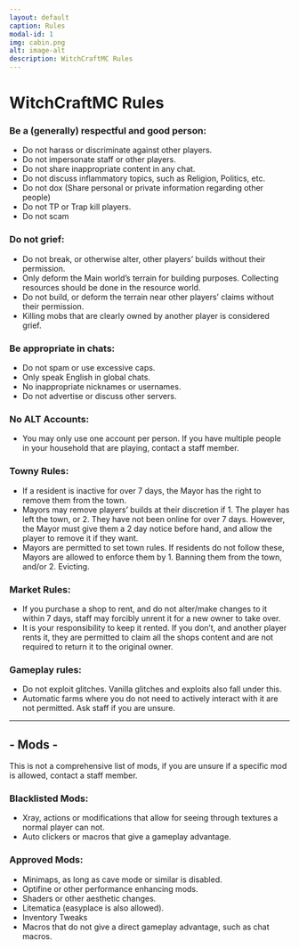 ```yaml
---
layout: default
caption: Rules
modal-id: 1
img: cabin.png
alt: image-alt
description: WitchCraftMC Rules
---
```

# WitchCraftMC Rules
### Be a (generally) respectful and good person:
-   Do not harass or discriminate against other players.
-   Do not impersonate staff or other players.
-   Do not share inappropriate content in any chat.
-   Do not discuss inflammatory topics, such as Religion, Politics, etc.
-   Do not dox (Share personal or private information regarding other people)
-   Do not TP or Trap kill players.
-   Do not scam
### Do not grief:
-   Do not break, or otherwise alter, other players’ builds without their permission.
-   Only deform the Main world’s terrain for building purposes. Collecting resources should be done in the resource world.
-   Do not build, or deform the terrain near other players’ claims without their permission.
-   Killing mobs that are clearly owned by another player is considered grief.
### Be appropriate in chats:
-   Do not spam or use excessive caps.
-   Only speak English in global chats.
-   No inappropriate nicknames or usernames.
-   Do not advertise or discuss other servers.
### No ALT Accounts:
-   You may only use one account per person. If you have multiple people in your household that are playing, contact a staff member.
### Towny Rules:
-   If a resident is inactive for over 7 days, the Mayor has the right to remove them from the town.
-   Mayors may remove players’ builds at their discretion if 1. The player has left the town, or 2. They have not been online for over 7 days. However, the Mayor must give them a 2 day notice before hand, and allow the player to remove it if they want.
-   Mayors are permitted to set town rules. If residents do not follow these, Mayors are allowed to enforce them by 1. Banning them from the town, and/or 2. Evicting.
### Market Rules:
-   If you purchase a shop to rent, and do not alter/make changes to it within 7 days, staff may forcibly unrent it for a new owner to take over.
-   It is your responsibility to keep it rented. If you don’t, and another player rents it, they are permitted to claim all the shops content and are not required to return it to the original owner.
### Gameplay rules:
-   Do not exploit glitches. Vanilla glitches and exploits also fall under this.
-   Automatic farms where you do not need to actively interact with it are not permitted. Ask staff if you are unsure.

___

## - Mods -
This is not a comprehensive list of mods, if you are unsure if a specific mod is allowed, contact a staff member.
### Blacklisted Mods:
-   Xray, actions or modifications that allow for seeing through textures a normal player can not.
-   Auto clickers or macros that give a gameplay advantage.
### Approved Mods:
-   Minimaps, as long as cave mode or similar is disabled.
-   Optifine or other performance enhancing mods.
-   Shaders or other aesthetic changes.
-   Litematica (easyplace is also allowed).
-   Inventory Tweaks
-   Macros that do not give a direct gameplay advantage, such as chat macros.